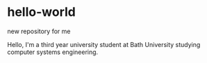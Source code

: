 # hello-world
new repository for me

Hello, I'm a third year university student at Bath University studying computer systems engineering. 
